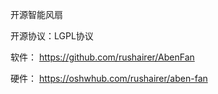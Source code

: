

开源智能风扇

开源协议：LGPL协议


软件：
https://github.com/rushairer/AbenFan

硬件：
https://oshwhub.com/rushairer/aben-fan

